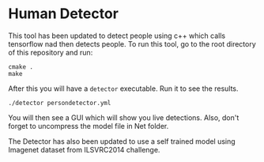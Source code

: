# Human Detector

This tool has been updated to detect people using c++ which calls tensorflow nad then detects people.
To run this tool, go to the root directory of this repository and run:
```
cmake .
make
```
After this you will have a ```detector``` executable. Run it to see the results.
```
./detector persondetector.yml
```

You will then see a GUI which will show you live detections.
Also, don't forget to uncompress the model file in Net folder.

The Detector has also been updated to use a self trained model using Imagenet dataset from ILSVRC2014 challenge.
